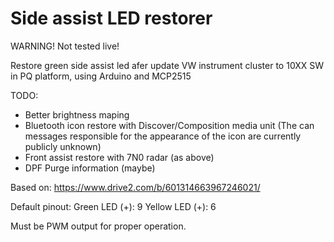 # Side assist LED restorer
WARNING! Not tested live!

Restore green side assist led afer update VW instrument cluster to 10XX SW in PQ platform, using Arduino and MCP2515

TODO:
  - Better brightness maping 
  - Bluetooth icon restore with Discover/Composition media unit (The can messages responsible for the appearance of the icon are currently publicly unknown)
  - Front assist restore with 7N0 radar (as above)
  - DPF Purge information (maybe)

Based on: https://www.drive2.com/b/601314663967246021/

Default pinout:
  Green LED (+): 9
  Yellow LED (+): 6
  
Must be PWM output for proper operation.
